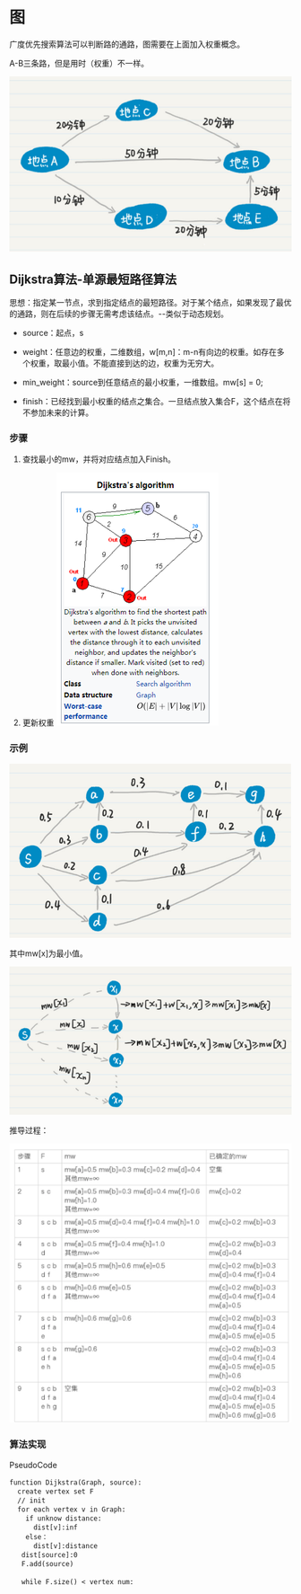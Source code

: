 # 图

广度优先搜索算法可以判断路的通路，图需要在上面加入权重概念。

A-B三条路，但是用时（权重）不一样。

![1548214830141](assets/1548214830141.png)

## Dijkstra算法-单源最短路径算法

思想：指定某一节点，求到指定结点的最短路径。对于某个结点，如果发现了最优的通路，则在后续的步骤无需考虑该结点。--类似于动态规划。

- source：起点，s

- weight：任意边的权重，二维数组，w[m,n]：m-n有向边的权重。如存在多个权重，取最小值。不能直接到达的边，权重为无穷大。

- min_weight：source到任意结点的最小权重，一维数组。mw[s] = 0;

- finish：已经找到最小权重的结点之集合。一旦结点放入集合F，这个结点在将不参加未来的计算。

### 步骤

1. 查找最小的mw，并将对应结点加入Finish。

2. 更新权重
  ![1548222968453](assets/1548222968453.png)

  

### 示例

![1548215617450](assets/1548215617450.png)

其中mw[x]为最小值。

![1548215872078](assets/1548215872078.png)

推导过程：

![1548215640070](assets/1548215640070.png) 



### 算法实现

PseudoCode

```pseudocode
function Dijkstra(Graph, source):
  create vertex set F
  // init
  for each vertex v in Graph:
    if unknow distance:
      dist[v]:inf
    else：
      dist[v]:distance
   dist[source]:0
   F.add(source)
   
   while F.size() < vertex num:
     
```



